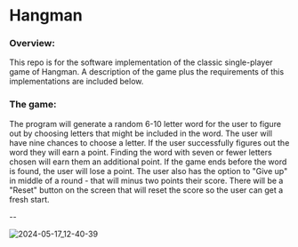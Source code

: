 # Hangman




### Overview:
This repo is for the software implementation of the classic single-player game of Hangman. A description of the game plus the requirements of this implementations are included below.

### The game:
The program will generate a random 6-10 letter word for the user to figure out by choosing letters that might be included in the word. The user will have nine chances to choose a letter. If the user successfully figures out the word they will earn a point. Finding the word with seven or fewer letters chosen will earn them an additional point. If the game ends before the word is found, the user will lose a point. The user also has the option to "Give up" in middle of a round - that will minus two points their score. There will be a "Reset" button on the screen that will reset the score so the user can get a fresh start.

--

![2024-05-17_12-40-39](https://github.com/Herskovitz/hangman/assets/128321759/66d8fa11-3245-48a1-95f4-0e8ce72fb68a)
